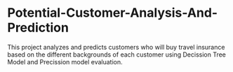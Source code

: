# Potential-Customer-Analysis-And-Prediction
This project analyzes and predicts customers who will buy travel insurance based on the different backgrounds of each customer using Decission Tree Model and Precission model evaluation. 
